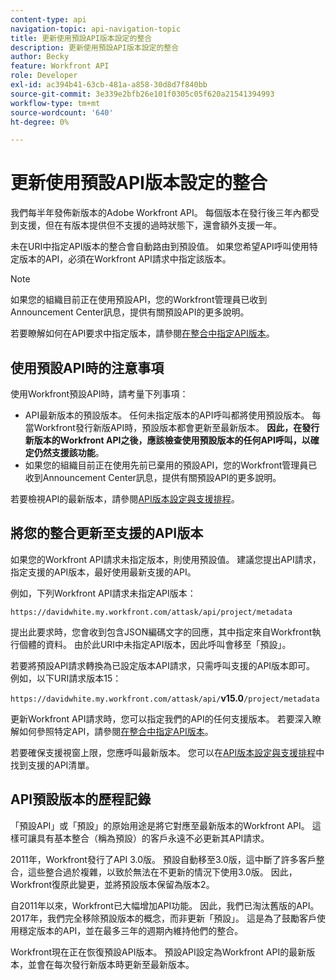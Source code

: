 ```yaml
---
content-type: api
navigation-topic: api-navigation-topic
title: 更新使用預設API版本設定的整合
description: 更新使用預設API版本設定的整合
author: Becky
feature: Workfront API
role: Developer
exl-id: ac394b41-63cb-481a-a858-30d8d7f840bb
source-git-commit: 3e339e2bfb26e101f0305c05f620a21541394993
workflow-type: tm+mt
source-wordcount: '640'
ht-degree: 0%

---
```


# 更新使用預設API版本設定的整合

我們每半年發佈新版本的Adobe Workfront API。 每個版本在發行後三年內都受到支援，但在有版本提供但不支援的過時狀態下，還會額外支援一年。

未在URI中指定API版本的整合會自動路由到預設值。 如果您希望API呼叫使用特定版本的API，必須在Workfront API請求中指定該版本。

>[!NOTE]
>
>如果您的組織目前正在使用預設API，您的Workfront管理員已收到Announcement Center訊息，提供有關預設API的更多說明。

若要瞭解如何在API要求中指定版本，請參閱[在整合中指定API版本](../../wf-api/api/specify-api-version-integrations.md)。

## 使用預設API時的注意事項

使用Workfront預設API時，請考量下列事項：

* API最新版本的預設版本。 任何未指定版本的API呼叫都將使用預設版本。 每當Workfront發行新版API時，預設版本都會更新至最新版本。 **因此，在發行新版本的Workfront API之後，應該檢查使用預設版本的任何API呼叫，以確定仍然支援該功能**。
* 如果您的組織目前正在使用先前已棄用的預設API，您的Workfront管理員已收到Announcement Center訊息，提供有關預設API的更多說明。

若要檢視API的最新版本，請參閱[API版本設定與支援排程](../../wf-api/api/api-version-support-schedule.md)。

## 將您的整合更新至支援的API版本

如果您的Workfront API請求未指定版本，則使用預設值。 建議您提出API請求，指定支援的API版本，最好使用最新支援的API。

例如，下列Workfront API請求未指定API版本：

`https://davidwhite.my.workfront.com/attask/api/project/metadata`

提出此要求時，您會收到包含JSON編碼文字的回應，其中指定來自Workfront執行個體的資料。 由於此URI中未指定API版本，因此呼叫會移至「預設」。

若要將預設API請求轉換為已設定版本API請求，只需呼叫支援的API版本即可。 例如，以下URI請求版本15：

`https://davidwhite.my.workfront.com/attask/api/`**v15.0**`/project/metadata`

更新Workfront API請求時，您可以指定我們的API的任何支援版本。 若要深入瞭解如何參照特定API，請參閱[在整合中指定API版本](../../wf-api/api/specify-api-version-integrations.md)。

若要確保支援視窗上限，您應呼叫最新版本。 您可以在[API版本設定與支援排程](../../wf-api/api/api-version-support-schedule.md)中找到支援的API清單。

## API預設版本的歷程記錄

「預設API」或「預設」的原始用途是將它對應至最新版本的Workfront API。 這樣可讓具有基本整合（稱為預設）的客戶永遠不必更新其API請求。

2011年，Workfront發行了API 3.0版。 預設自動移至3.0版，這中斷了許多客戶整合，這些整合過於複雜，以致於無法在不更新的情況下使用3.0版。 因此，Workfront復原此變更，並將預設版本保留為版本2。

自2011年以來，Workfront已大幅增加API功能。 因此，我們已淘汰舊版的API。 2017年，我們完全移除預設版本的概念，而非更新「預設」。 這是為了鼓勵客戶使用穩定版本的API，並在最多三年的週期內維持他們的整合。

Workfront現在正在恢復預設API版本。 預設API設定為Workfront API的最新版本，並會在每次發行新版本時更新至最新版本。

